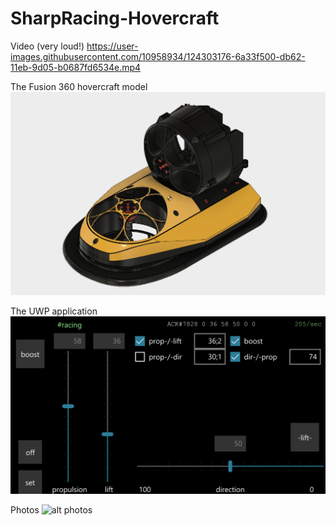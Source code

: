 # SharpRacing-Hovercraft

Video (very loud!)
https://user-images.githubusercontent.com/10958934/124303176-6a33f500-db62-11eb-9d05-b0687fd6534e.mp4

The Fusion 360 hovercraft model
[![alt hovercraft model](https://raw.githubusercontent.com/cmanoliu/SharpRacing-Hovercraft/master/hovercraft_fusion360.png)](http://a360.co/2DDNwru)

The UWP application 
![alt windows phone app](https://raw.githubusercontent.com/cmanoliu/SharpRacing-Hovercraft/master/windows_phone_app.png)

Photos
![alt photos](https://raw.githubusercontent.com/cmanoliu/SharpRacing-Hovercraft/master/sharpracing%20hovercraft.PNG)
